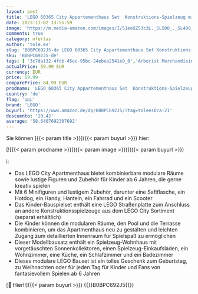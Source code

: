 ```yaml
---
layout: post
title: 'LEGO 60365 City Appartementhaus Set  Konstruktions-Spielzeug mit Eckladen  Wohnzimmer  Küche und Schlafzimmer  mit Scooter  Fahrrad  6 Minifiguren und Einer Straßenplatte'
date: 2023-11-02 13:55:59
image: 'https://m.media-amazon.com/images/I/51eeXZ53c3L._SL500_._SL400_.jpg'
comments: true
category: ofertas
author: 'tole.es'
slug: 'B0BPC692J5-de LEGO 60365 City Appartementhaus Set Konstruktions-...'
sku: 'B0BPC692J5-de'
tags: [ '3c7da132-4fdb-45ec-95bc-24ebea2541e9_0','Arborist Merchandising Root','Bauspielzeug & Konstruktionsspielzeug','Bauspielzeugsets','Custom Stores','LEGO','Lego City','Self Service','Spielzeug','lego','🇩🇪', ]
actualPrice: 59.99 EUR
currency: EUR
price: 59.99
comparePrice: 84.99 EUR
prodname: 'LEGO 60365 City Appartementhaus Set  Konstruktions-Spielzeug mit Eckladen  Wohnzimmer  Küche und Schlafzimmer  mit Scooter  Fahrrad  6 Minifiguren und Einer Straßenplatte'
country: 'de'
flag: '🇩🇪'
brand: 'LEGO'
buyurl: 'https://www.amazon.de/dp/B0BPC692J5/?tag=tolees0ca-21'
descuento: '29.42'
average: '58.6407692307692'
---
```


Sie können [{{< param title >}}]({{< param buyurl >}}) hier:

[![{{< param prodname >}}]({{< param image >}})]({{< param buyurl >}})

ℹ️:

- Das LEGO City Apartmenthaus bietet kombinierbare modulare Räume sowie lustige Figuren und Zubehör für Kinder ab 6 Jahren, die gerne kreativ spielen
- Mit 6 Minifiguren und lustigem Zubehör, darunter eine Saftflasche, ein Hotdog, ein Handy, Hanteln, ein Fahrrad und ein Scooter
- Das Kinder-Bauspielset enthält eine LEGO Straßenplatte zum Anschluss an andere Konstruktionsspielzeuge aus dem LEGO City Sortiment (separat erhältlich)
- Die Kinder können die modularen Räume, den Pool und die Terrasse kombinieren, um das Apartmenthaus neu zu gestalten und leichten Zugang zum detaillierten Innenraum für Spielspaß zu ermöglichen
- Dieser Modellbausatz enthält ein Spielzeug-Wohnhaus mit vorgetäuschten Sonnenkollektoren, einen Spielzeug-Einkaufsladen, ein Wohnzimmer, eine Küche, ein Schlafzimmer und ein Badezimmer
- Dieses modulare LEGO Bauset ist ein tolles Geschenk zum Geburtstag, zu Weihnachten oder für jeden Tag für Kinder und Fans von fantasievollem Spielen ab 6 Jahren

[🛒 Hier!!]({{< param buyurl >}})
{{<world>}}B0BPC692J5{{</world>}}
